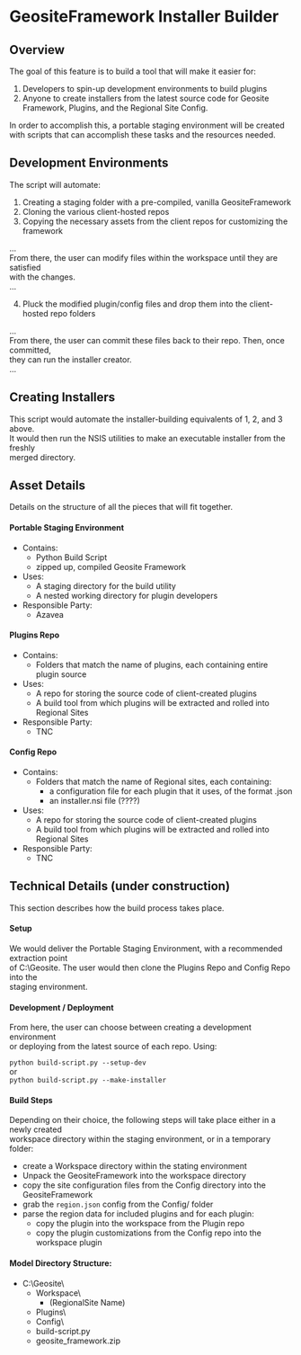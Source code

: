 GeositeFramework Installer Builder
==================================

Overview
--------

The goal of this feature is to build a tool that will make it easier for:  
1) Developers to spin-up development environments to build plugins  
2) Anyone to create installers from the latest source code for Geosite   
   Framework, Plugins, and the Regional Site Config.  

In order to accomplish this, a portable staging environment will be created   
with scripts that can accomplish these tasks and the resources needed.

Development Environments
------------------------

The script will automate:  
1) Creating a staging folder with a pre-compiled, vanilla GeositeFramework    
2) Cloning the various client-hosted repos    
3) Copying the necessary assets from the client repos for customizing the framework    

...  
From there, the user can modify files within the workspace until they are satisfied  
with the changes.  
...  

4) Pluck the modified plugin/config files and drop them into the client-hosted repo folders  

...  
From there, the user can commit these files back to their repo. Then, once committed,  
they can run the installer creator.  
...  
  
Creating Installers
-------------------

This script would automate the installer-building equivalents of 1, 2, and 3 above.  
It would then run the NSIS utilities to make an executable installer from the freshly  
merged directory.  

Asset Details
-------------
Details on the structure of all the pieces that will fit together.

#### Portable Staging Environment
- Contains:
  - Python Build Script
  - zipped up, compiled Geosite Framework
- Uses:
  - A staging directory for the build utility
  - A nested working directory for plugin developers
- Responsible Party:
  - Azavea

#### Plugins Repo
- Contains:
  - Folders that match the name of plugins, each containing entire plugin source
- Uses:
  - A repo for storing the source code of client-created plugins
  - A build tool from which plugins will be extracted and rolled into Regional Sites
- Responsible Party:
  - TNC

#### Config Repo
- Contains:
  - Folders that match the name of Regional sites, each containing:
    - a configuration file for each plugin that it uses, of the format <pluginname>.json
    - an installer.nsi file (????)
- Uses:
  - A repo for storing the source code of client-created plugins
  - A build tool from which plugins will be extracted and rolled into Regional Sites
- Responsible Party:
  - TNC

Technical Details (under construction)
--------------------------------------

This section describes how the build process takes place.

#### Setup
We would deliver the Portable Staging Environment, with a recommended extraction point  
of C:\Geosite. The user would then clone the Plugins Repo and Config Repo into the  
staging environment.

#### Development / Deployment
From here, the user can choose between creating a development environment  
or deploying from the latest source of each repo. Using:  

```python build-script.py --setup-dev```  
 or    
```python build-script.py --make-installer```  

#### Build Steps
Depending on their choice, the following steps will take place either in a newly created  
workspace directory within the staging environment, or in a temporary folder:  
- create a Workspace directory within the stating environment
- Unpack the GeositeFramework into the workspace directory
- copy the site configuration files from the Config directory into the GeositeFramework
- grab the ```region.json``` config from the Config/<RegionalSite> folder
- parse the region data for included plugins and for each plugin:
  - copy the plugin into the workspace from the Plugin repo
  - copy the plugin customizations from the Config repo into the workspace plugin


#### Model Directory Structure:

- C:\Geosite\  
  - Workspace\  
    - (RegionalSite Name)
  - Plugins\  
  - Config\  
  - build-script.py  
  - geosite_framework.zip  

